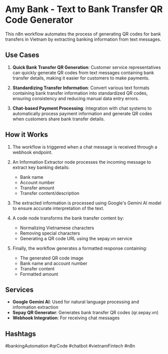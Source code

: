 # Amy Bank - Text to Bank Transfer QR Code Generator

This n8n workflow automates the process of generating QR codes for bank transfers in Vietnam by extracting banking information from text messages.

## Use Cases

1. **Quick Bank Transfer QR Generation**: Customer service representatives can quickly generate QR codes from text messages containing bank transfer details, making it easier for customers to make payments.

2. **Standardizing Transfer Information**: Convert various text formats containing bank transfer information into standardized QR codes, ensuring consistency and reducing manual data entry errors.

3. **Chat-based Payment Processing**: Integration with chat systems to automatically process payment information and generate QR codes when customers share bank transfer details.

## How it Works

1. The workflow is triggered when a chat message is received through a webhook endpoint.

2. An Information Extractor node processes the incoming message to extract key banking details:
   - Bank name
   - Account number
   - Transfer amount
   - Transfer content/description

3. The extracted information is processed using Google's Gemini AI model to ensure accurate interpretation of the text.

4. A code node transforms the bank transfer content by:
   - Normalizing Vietnamese characters
   - Removing special characters
   - Generating a QR code URL using the sepay.vn service

5. Finally, the workflow generates a formatted response containing:
   - The generated QR code image
   - Bank name and account number
   - Transfer content
   - Formatted amount

## Services

- **Google Gemini AI**: Used for natural language processing and information extraction
- **Sepay QR Generator**: Generates bank transfer QR codes (qr.sepay.vn)
- **Webhook Integration**: For receiving chat messages

## Hashtags

#bankingAutomation #qrCode #chatbot #vietnamFintech #n8n 